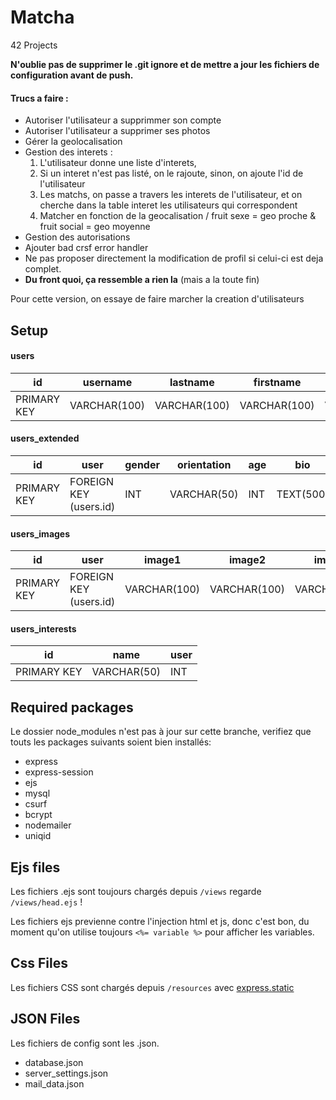 # Matcha
42 Projects

**N'oublie pas de supprimer le .git ignore et de mettre a jour les fichiers de configuration avant de push.**

#### Trucs a faire :

- Autoriser l'utilisateur a supprimmer son compte
- Autoriser l'utilisateur a supprimer ses photos
- Gérer la geolocalisation
- Gestion des interets :
    1. L'utilisateur donne une liste d'interets,
    2. Si un interet n'est pas listé, on le rajoute, sinon, on ajoute l'id de l'utilisateur
    3. Les matchs, on passe a travers les interets de l'utilisateur, et on cherche dans la table interet les utilisateurs qui correspondent
    4. Matcher en fonction de la geocalisation / fruit sexe = geo proche & fruit social = geo moyenne
- Gestion des autorisations
- Ajouter bad crsf error handler
- Ne pas proposer directement la modification de profil si celui-ci est deja complet.
- **Du front quoi, ça ressemble a rien la** (mais a la toute fin)

Pour cette version, on essaye de faire marcher la creation d'utilisateurs

## Setup

#### users

id  | username | lastname | firstname | email | status | fruit | password
--- | -------- | -------- | --------- | ----- | ------ | ----- | --------
PRIMARY KEY | VARCHAR(100) | VARCHAR(100) | VARCHAR(100) | VARCHAR(255) | VARCHAR(100) | VARCHAR(20) | VARCHAR(255)

#### users_extended

id  | user | gender | orientation | age | bio | interests
--- | ---- | ------ | ----------- | --- | --- | ---------
PRIMARY KEY | FOREIGN KEY (users.id) | INT | VARCHAR(50) | INT | TEXT(500) | VARCHAR(255)

#### users_images

id  | user | image1 | image2 | image3 | image4 | image5
--- | ---- | ------ | ------ | ------ | ------ | ------
PRIMARY KEY | FOREIGN KEY (users.id) | VARCHAR(100) | VARCHAR(100) | VARCHAR(100) | VARCHAR(100) | VARCHAR(100)

#### users_interests

id  | name | user
--- | ---- | -----
PRIMARY KEY | VARCHAR(50) | INT

## Required packages

Le dossier node_modules n'est pas à jour sur cette branche, verifiez que touts les packages suivants soient bien installés:
- express
- express-session
- ejs
- mysql
- csurf
- bcrypt
- nodemailer
- uniqid

## Ejs files

Les fichiers .ejs sont toujours chargés depuis `/views` regarde `/views/head.ejs` !

Les fichiers ejs previenne contre l'injection html et js, donc c'est bon, du moment qu'on utilise toujours `<%= variable %>`
pour afficher les variables.

## Css Files

Les fichiers CSS sont chargés depuis `/resources` avec [express.static](https://expressjs.com/en/starter/static-files.html)

## JSON Files

Les fichiers de config sont les .json.

 - database.json
 - server_settings.json
 - mail_data.json
